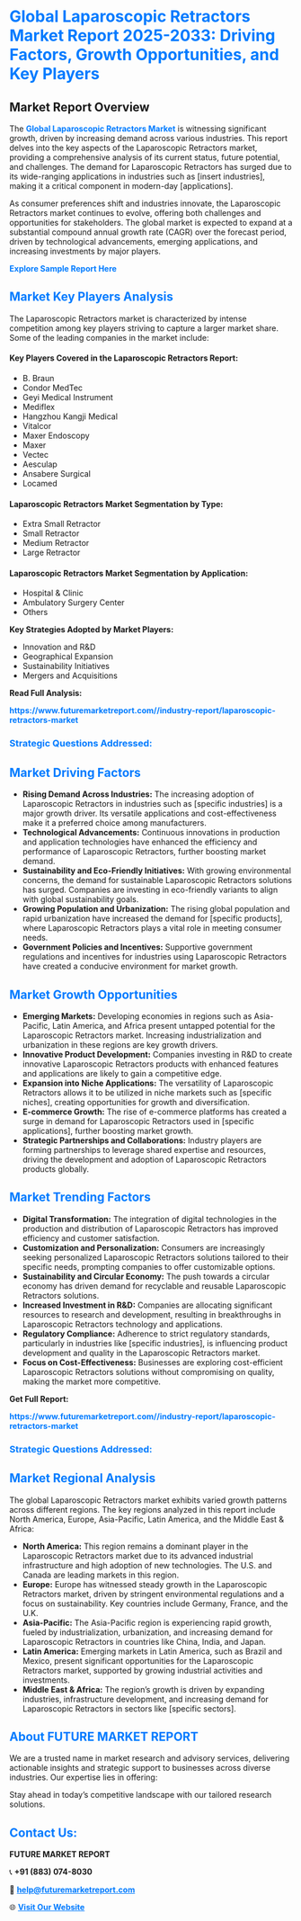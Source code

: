 <h1 style="color: #007BFF;">Global Laparoscopic Retractors Market Report 2025-2033: Driving Factors, Growth Opportunities, and Key Players</h1>

<section id="overview">
<h2>Market Report Overview</h2>
<p>The <a href="https://www.futuremarketreport.com//industry-report/laparoscopic-retractors-market" style="color: #007BFF; text-decoration: none;"><strong>Global Laparoscopic Retractors Market</strong></a> is witnessing significant growth, driven by increasing demand across various industries. This report delves into the key aspects of the Laparoscopic Retractors market, providing a comprehensive analysis of its current status, future potential, and challenges. The demand for Laparoscopic Retractors has surged due to its wide-ranging applications in industries such as [insert industries], making it a critical component in modern-day [applications].</p>
<p>As consumer preferences shift and industries innovate, the Laparoscopic Retractors market continues to evolve, offering both challenges and opportunities for stakeholders. The global market is expected to expand at a substantial compound annual growth rate (CAGR) over the forecast period, driven by technological advancements, emerging applications, and increasing investments by major players.</p>
</section>

<section id="overview">
<p><a href="https://www.futuremarketreport.com//request-sample/reportId=48124" style="color: #007BFF; text-decoration: none;"><strong>Explore Sample Report Here</strong></a></p>
</section>

<section id="key-players">
<h2 style="color: #007BFF;">Market Key Players Analysis</h2>
<p>The Laparoscopic Retractors market is characterized by intense competition among key players striving to capture a larger market share. Some of the leading companies in the market include:</p>
<h4>Key Players Covered in the Laparoscopic Retractors Report:</h4>
<ul><li>B. Braun</li><li>Condor MedTec</li><li>Geyi Medical Instrument</li><li>Mediflex</li><li>Hangzhou Kangji Medical</li><li>Vitalcor</li><li>Maxer Endoscopy</li><li>Maxer</li><li>Vectec</li><li>Aesculap</li><li>Ansabere Surgical</li><li>Locamed</li></ul>
<h4>Laparoscopic Retractors Market Segmentation by Type:</h4>
<ul><li>Extra Small Retractor</li><li>Small Retractor</li><li>Medium Retractor</li><li>Large Retractor</li></ul>

<h4>Laparoscopic Retractors Market Segmentation by Application:</h4>
<ul><li>Hospital &amp; Clinic</li><li>Ambulatory Surgery Center</li><li>Others</li></ul>
<p><strong>Key Strategies Adopted by Market Players:</strong></p>
<ul>
<li>Innovation and R&D</li>
<li>Geographical Expansion</li>
<li>Sustainability Initiatives</li>
<li>Mergers and Acquisitions</li>
</ul>
</section>

<section>
<p><strong>Read Full Analysis: </strong></p><a href="https://www.futuremarketreport.com//industry-report/laparoscopic-retractors-market" style="color: #007BFF; text-decoration: none;"><strong>https://www.futuremarketreport.com//industry-report/laparoscopic-retractors-market</strong></a>
<h3 style="color: #007BFF;">Strategic Questions Addressed:</h3>
</section>

<section id="driving-factors">
<h2 style="color: #007BFF;">Market Driving Factors</h2>
<ul>
<li><strong>Rising Demand Across Industries:</strong> The increasing adoption of Laparoscopic Retractors in industries such as [specific industries] is a major growth driver. Its versatile applications and cost-effectiveness make it a preferred choice among manufacturers.</li>
<li><strong>Technological Advancements:</strong> Continuous innovations in production and application technologies have enhanced the efficiency and performance of Laparoscopic Retractors, further boosting market demand.</li>
<li><strong>Sustainability and Eco-Friendly Initiatives:</strong> With growing environmental concerns, the demand for sustainable Laparoscopic Retractors solutions has surged. Companies are investing in eco-friendly variants to align with global sustainability goals.</li>
<li><strong>Growing Population and Urbanization:</strong> The rising global population and rapid urbanization have increased the demand for [specific products], where Laparoscopic Retractors plays a vital role in meeting consumer needs.</li>
<li><strong>Government Policies and Incentives:</strong> Supportive government regulations and incentives for industries using Laparoscopic Retractors have created a conducive environment for market growth.</li>
</ul>
</section>

<section id="growth-opportunities">
<h2 style="color: #007BFF;">Market Growth Opportunities</h2>
<ul>
<li><strong>Emerging Markets:</strong> Developing economies in regions such as Asia-Pacific, Latin America, and Africa present untapped potential for the Laparoscopic Retractors market. Increasing industrialization and urbanization in these regions are key growth drivers.</li>
<li><strong>Innovative Product Development:</strong> Companies investing in R&D to create innovative Laparoscopic Retractors products with enhanced features and applications are likely to gain a competitive edge.</li>
<li><strong>Expansion into Niche Applications:</strong> The versatility of Laparoscopic Retractors allows it to be utilized in niche markets such as [specific niches], creating opportunities for growth and diversification.</li>
<li><strong>E-commerce Growth:</strong> The rise of e-commerce platforms has created a surge in demand for Laparoscopic Retractors used in [specific applications], further boosting market growth.</li>
<li><strong>Strategic Partnerships and Collaborations:</strong> Industry players are forming partnerships to leverage shared expertise and resources, driving the development and adoption of Laparoscopic Retractors products globally.</li>
</ul>
</section>

<section id="trending-factors">
<h2 style="color: #007BFF;">Market Trending Factors</h2>
<ul>
<li><strong>Digital Transformation:</strong> The integration of digital technologies in the production and distribution of Laparoscopic Retractors has improved efficiency and customer satisfaction.</li>
<li><strong>Customization and Personalization:</strong> Consumers are increasingly seeking personalized Laparoscopic Retractors solutions tailored to their specific needs, prompting companies to offer customizable options.</li>
<li><strong>Sustainability and Circular Economy:</strong> The push towards a circular economy has driven demand for recyclable and reusable Laparoscopic Retractors solutions.</li>
<li><strong>Increased Investment in R&D:</strong> Companies are allocating significant resources to research and development, resulting in breakthroughs in Laparoscopic Retractors technology and applications.</li>
<li><strong>Regulatory Compliance:</strong> Adherence to strict regulatory standards, particularly in industries like [specific industries], is influencing product development and quality in the Laparoscopic Retractors market.</li>
<li><strong>Focus on Cost-Effectiveness:</strong> Businesses are exploring cost-efficient Laparoscopic Retractors solutions without compromising on quality, making the market more competitive.</li>
</ul>
</section>

<section>
<p><strong>Get Full Report: </strong></p><a href="https://www.futuremarketreport.com//industry-report/laparoscopic-retractors-market" style="color: #007BFF; text-decoration: none;"><strong>https://www.futuremarketreport.com//industry-report/laparoscopic-retractors-market</strong></a>
<h3 style="color: #007BFF;">Strategic Questions Addressed:</h3>
</section>


<section id="regional-analysis">
<h2 style="color: #007BFF;">Market Regional Analysis</h2>
<p>The global Laparoscopic Retractors market exhibits varied growth patterns across different regions. The key regions analyzed in this report include North America, Europe, Asia-Pacific, Latin America, and the Middle East & Africa:</p>
<ul>
<li><strong>North America:</strong> This region remains a dominant player in the Laparoscopic Retractors market due to its advanced industrial infrastructure and high adoption of new technologies. The U.S. and Canada are leading markets in this region.</li>
<li><strong>Europe:</strong> Europe has witnessed steady growth in the Laparoscopic Retractors market, driven by stringent environmental regulations and a focus on sustainability. Key countries include Germany, France, and the U.K.</li>
<li><strong>Asia-Pacific:</strong> The Asia-Pacific region is experiencing rapid growth, fueled by industrialization, urbanization, and increasing demand for Laparoscopic Retractors in countries like China, India, and Japan.</li>
<li><strong>Latin America:</strong> Emerging markets in Latin America, such as Brazil and Mexico, present significant opportunities for the Laparoscopic Retractors market, supported by growing industrial activities and investments.</li>
<li><strong>Middle East & Africa:</strong> The region’s growth is driven by expanding industries, infrastructure development, and increasing demand for Laparoscopic Retractors in sectors like [specific sectors].</li>
</ul>
</section>

<footer>
<h2 style="color: #007BFF;">About FUTURE MARKET REPORT</h2>
<p>We are a trusted name in market research and advisory services, delivering actionable insights and strategic support to businesses across diverse industries. Our expertise lies in offering:</p>

<p>Stay ahead in today’s competitive landscape with our tailored research solutions.</p>

<h2 style="color: #007BFF;">Contact Us:</h2>
<p><strong>FUTURE MARKET REPORT</strong></p>
<p>📞 <strong>+91 (883) 074-8030</strong></p>
<p>📧 <strong><a href="mailto:help@futuremarketreport.com" style="color: #007BFF;">help@futuremarketreport.com</a></strong></p>
<p>🌐 <strong><a href="https://www.futuremarketreport.com/" style="color: #007BFF;">Visit Our Website</a></strong></p>
</footer>